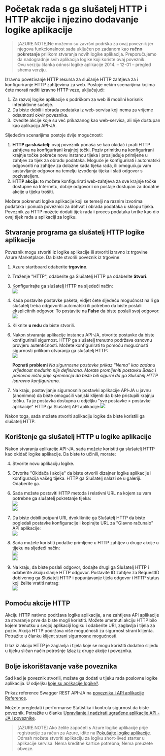 <properties
   pageTitle="Korištenje ga Slušatelj HTTP i poveznika u aplikacijama logike | Aplikacije servisa za Microsoft Azure "
   description="Kako stvoriti i konfigurirati ga slušatelj HTTP i aplikacije poveznika ili API HTTP akcije i koristiti u aplikaciji logike u aplikacije servisa za Azure"
   services="logic-apps"
   documentationCenter=".net,nodejs,java"
   authors="anuragdalmia"
   manager="erikre"
   editor=""/>

<tags
   ms.service="logic-apps"
   ms.devlang="multiple"
   ms.topic="article"
   ms.tgt_pltfrm="na"
   ms.workload="integration"
   ms.date="08/31/2016"
   ms.author="prkumar"/>


# <a name="get-started-with-the-http-listener-and-http-action-and-add-it-to-your-logic-app"></a>Početak rada s ga slušatelj HTTP i HTTP akcije i njezino dodavanje logike aplikacije

> [AZURE.NOTE]Ne možemo su završni podrška za ovaj poveznik jer njegova funkcionalnost sada uključen po zadanom kao **ručno pokretanje** prilikom stvaranja novih logike aplikacija.  Preporučujemo da nadogradnje svih aplikacija logike koji koriste ovaj poveznik.  
> Ovu verziju članka odnosi logike aplikacije 2014. – 12-01 – pregled shema verziju.

Izravno povezivanje HTTP resursa za slušanje HTTP zahtjeva za i konfiguriranje HTTP zahtjevima za web. Postoje nekim scenarijima kojima ćete morati raditi izravno HTTP veze, uključujući:

1.  Za razvoj logike aplikacije s podrškom za web ili mobilni korisnik interaktivne sučelje.
2.  Da biste dobili i obrada podataka iz web-servisa koji nema za vrijeme odsutnosti okvir poveznika.
3.  Izvedite akcije koje su već prikazanog kao web-servisa, ali nije dostupan kao aplikaciju API-JA.

Sljedećim scenarijima postoje dvije mogućnosti:

1. **HTTP ga slušatelj**: ovaj poveznik ponaša se kao okidač i prati HTTP zahtjeva na konfigurirani krajnjoj točki. Poziv primitku na konfigurirani krajnje točke pokreće novu instancu tijeka i prosljeđuje primljene u zahtjev za tijek za obradu podataka. Moguće je konfigurirati i automatski odgovoriti na zahtjev za dolazne kada tijeka rada, ili omogućuju vam sastavljanje odgovor na temelju izvođenja tijeka i slati odgovor s pozivateljem.
2. **HTTP akcija**: to možete konfigurirati web-zahtjeva za sve krajnje točke dostupne na Internetu, dobije odgovor i on postaje dostupan za dodatne akcije u tijeku trošiti.

Možete pokrenuti logike aplikacije koji se temelji na raznim izvorima podataka i ponuda poveznici za dohvat i obrada podataka u sklopu tijeka. Poveznik za HTTP možete dodati tijek rada i proces podataka tvrtke kao dio ovaj tijek rada u aplikaciji za logiku. 

## <a name="creating-an-http-listener-for-your-logic-app"></a>Stvaranje programa ga slušatelj HTTP logike aplikacije
Poveznik mogu stvoriti iz logike aplikacije ili stvoriti izravno iz trgovine Azure Marketplace. Da biste stvorili poveznik iz trgovine:  

1. Azure startboard odaberite **trgovine**.
2. Traženje "HTTP", odaberite ga Slušatelj HTTP pa odaberite **Stvori**.
3.  Konfigurirajte ga slušatelj HTTP na sljedeći način:  
![][1]

4.  Kada postavite postavke paketa, vidjet ćete sljedeću mogućnost na li ga slušatelj treba odgovoriti automatski ili potrebno da biste poslali eksplicitnih odgovor. To postavite na **False** da biste poslali svoj odgovor:  
![][2]

5.  Kliknite **u redu** da biste stvorili.
6.  Nakon stvaranja aplikacije instancu API-JA, otvorite postavke da biste konfigurirali sigurnost. HTTP ga slušatelj trenutno podržava osnovnu provjeru autentičnosti. Možete konfigurirati to pomoću mogućnosti sigurnosti prilikom otvaranja ga slušatelj HTTP:  
![][3]
  
    **Poznati problemi** *Na sigurnosne postavke prikaz "Nema" kao zadanu vrijednost međutim nije definirana. Morate promijeniti postavku Basic i ponovno ništa prije spremanja da biste bili sigurni da ga Slušatelj HTTP ispravno konfigurirano.*  

7. Na kraju, postavljanje sigurnosnih postavki aplikacije API-JA u javnu (anonimno) da biste omogućili vanjski klijenti da biste pristupili krajnju točku. Ta je postavka dostupna u odjeljku "sve postavke > postavke aplikacije" HTTP ga Slušatelj API aplikacije:![][10]

Nakon toga, sada možete stvoriti aplikaciju logike da biste koristili ga slušatelj HTTP.

## <a name="using-the-http-listener-in-your-logic-app"></a>Korištenje ga slušatelj HTTP u logike aplikacije
Nakon stvaranja aplikacije API-JA, sada možete koristiti ga slušatelj HTTP kao okidač logike aplikacije. Da biste to učinili, morate:

4.  Stvorite novu aplikaciju logike.
5.  Otvorite "Okidača i akcije" da biste otvorili dizajner logike aplikacije i konfiguracija vašeg tijeka. HTTP ga Slušatelj nalazi se u galeriji. Odaberite ga.
6.  Sada možete postaviti HTTP metoda i relativni URL na kojem su vam potrebne ga slušatelj pokretanje tijeka:  
![][4]  
![][5]

7.  Da biste dobili potpuni URI, dvokliknite ga Slušatelj HTTP da biste pogledali postavke konfiguracije i kopirajte URL za "Glavno računalo" API aplikacije:  
![][6]
8.  Sada možete koristiti podatke primljene u HTTP zahtjev u druge akcije u tijeku na sljedeći način:  
![][7]  
![][8]
9.  Na kraju, da biste poslali odgovor, dodajte drugi ga Slušatelj HTTP i odaberite akciju slanje HTTP odgovor. Postavite ID zahtjev za RequestID dobivenog ga Slušatelj HTTP i popunjavanje tijela odgovor i HTTP status koji želite vratiti natrag:  
![][9]

## <a name="using-the-http-action"></a>Pomoću akcije HTTP
Akciju HTTP nativno podržava logike aplikacije, a ne zahtijeva API aplikacije za stvaranje prve da biste mogli koristiti. Možete umetnuti akciju HTTP bilo kojem trenutku u svojoj aplikaciji logiku i odaberite URI, zaglavlja i tijela za poziv.
Akcija HTTP podržava više mogućnosti za sigurnost strani klijenta. Potražite u članku [klijent strani sigurnosne mogućnosti](../scheduler/scheduler-outbound-authentication.md).

Izlaz iz akciju HTTP je zaglavlja i tijela koje se mogu koristiti dodatno slijedu u tijeku sličan način potrošnje Izlaz iz druge akcije i poveznika.

## <a name="do-more-with-your-connector"></a>Bolje iskorištavanje vaše poveznika
Sad kad je poveznik stvorili, možete ga dodati u tijeku rada poslovne logike aplikacija. U odjeljku [koje su aplikacije logike?](app-service-logic-what-are-logic-apps.md).

Prikaz reference Swagger REST API-JA na [poveznika i API aplikacije Reference](http://go.microsoft.com/fwlink/p/?LinkId=529766).

Možete pregledati i performanse Statistika i kontrola sigurnost da biste poveznik. Potražite u članku [Upravljanje i nadzirati ugrađene aplikacije API -JA i poveznike](app-service-logic-monitor-your-connectors.md).

> [AZURE.NOTE] Ako želite započeti s Azure logike aplikacije prije registracije za račun za Azure, idite na [Pokušajte logike aplikacije](https://tryappservice.azure.com/?appservice=logic). Odmah možete stvoriti aplikaciju za logiku short-lived starter u aplikacije servisa. Nema kreditne kartice potrebna; Nema preuzete obveze.

<!--Image references-->
[1]: ./media/app-service-logic-connector-http/1.png
[2]: ./media/app-service-logic-connector-http/2.png
[3]: ./media/app-service-logic-connector-http/3.png
[4]: ./media/app-service-logic-connector-http/4.png
[5]: ./media/app-service-logic-connector-http/5.png
[6]: ./media/app-service-logic-connector-http/6.png
[7]: ./media/app-service-logic-connector-http/7.png
[8]: ./media/app-service-logic-connector-http/8.png
[9]: ./media/app-service-logic-connector-http/9.png
[10]: ./media/app-service-logic-connector-http/10.png
